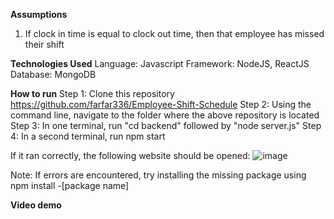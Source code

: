 **Assumptions**
1. If clock in time is equal to clock out time, then that employee has missed their shift

**Technologies Used**
Language: Javascript
Framework: NodeJS, ReactJS
Database: MongoDB

**How to run**
Step 1: Clone this repository https://github.com/farfar336/Employee-Shift-Schedule
Step 2: Using the command line, navigate to the folder where the above repository is located
Step 3: In one terminal, run "cd backend" followed by "node server.js"
Step 4: In a second terminal, run npm start

If it ran correctly, the following website should be opened:
![image](https://user-images.githubusercontent.com/44077833/146712961-5776e186-c276-419e-bf0f-8b6893642823.png)


Note: If errors are encountered, try installing the missing package using npm install -[package name]

**Video demo**

